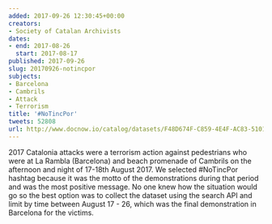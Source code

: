 ```yaml
---
added: 2017-09-26 12:30:45+00:00
creators:
- Society of Catalan Archivists
dates:
- end: 2017-08-26
  start: 2017-08-17
published: 2017-09-26
slug: 20170926-notincpor
subjects:
- Barcelona
- Cambrils
- Attack
- Terrorism
title: '#NoTincPor'
tweets: 52808
url: http://www.docnow.io/catalog/datasets/F48D674F-C859-4E4F-AC83-510181DA3545.csv.gz
---
```


2017 Catalonia attacks were a terrorism action against pedestrians who were at La Rambla (Barcelona) and beach promenade of Cambrils on the afternoon and night of 17-18th August 2017. We selected #NoTincPor hashtag because it was the motto of the demonstrations during that period and was the most positive message. No one knew how the situation would go so the best option was to collect the dataset using the search API and limit by time between August 17 - 26, which was the final demonstration in Barcelona for the victims.
